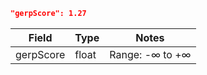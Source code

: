 ```json
"gerpScore": 1.27
```
| Field     | Type  | Notes           |
|-----------|-------|-----------------|
| gerpScore | float | Range: -∞ to +∞ |
